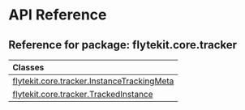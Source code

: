 # API Reference

## Reference for package: flytekit.core.tracker

| Classes  |
| :------------- |
| [flytekit.core.tracker.InstanceTrackingMeta](flytekit_core_tracker_instancetrackingmeta) |
| [flytekit.core.tracker.TrackedInstance](flytekit_core_tracker_trackedinstance) |
